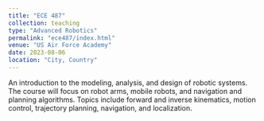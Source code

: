 ```yaml
---
title: "ECE 487"
collection: teaching
type: "Advanced Robotics"
permalink: "ece487/index.html"
venue: "US Air Force Academy"
date: 2023-08-06
location: "City, Country"
---
```




An introduction to the modeling, analysis, and design of robotic systems.  The course will focus on robot arms, mobile robots, and navigation and planning algorithms. Topics include forward and inverse kinematics, motion control, trajectory planning, navigation, and localization.
